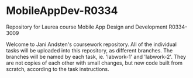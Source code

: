 # MobileAppDev-R0334
Repository for Laurea course Mobile App Design and Development R0334-3009

Welcome to Jani Andsten's coursework repository. All of the individual tasks will be uploaded into this repository, as different branches.
The branches will be named by each task, ie. 'labwork-1' and 'labwork-2'. They are not copies of each other with small changes, but new code built from scratch, according to the task instructions.
